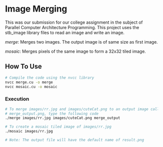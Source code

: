 # Image Merging

This was our submission for our college assignment in the subject of Parallel 
Computer Architecture Programming. This project uses the stb_image library 
files to read an image and write an image.

*merge*: Merges two images. The output image is of same size as first image.

*mosaic*: Merges pixels of the same image to form a 32x32 tiled image.

## How To Use

```bash
# Compile the code using the nvcc library
nvcc merge.cu -o merge
nvcc mosaic.cu -o mosaic
```

### Execution

```bash
# To merge images/rr.jpg and images/cuteCat.png to an output image called 
# merge_output.png, type the following code
./merge images/rr.jpg images/cuteCat.png merge_output
```

```bash
# To create a mosaic tiled image of images/rr.jpg
./mosaic images/rr.jpg

# Note: The output file will have the default name of result.png
```
